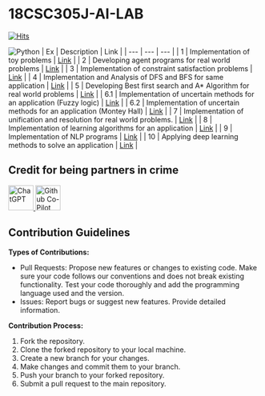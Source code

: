 # 18CSC305J-AI-LAB 

[![Hits](https://hits.sh/github.com/VikashPR/18CSC305J-AI.svg?extraCount=3588)](https://hits.sh/github.com/VikashPR/18CSC305J-AI/)

![Python](https://img.shields.io/badge/Python-FFD43B?style=for-the-badge&logo=python&logoColor=blue)
| Ex | Description | Link |
| --- | --- | --- |
| 1 | Implementation of toy problems | [Link](https://github.com/VikashPR/AI/blob/main/ToyProblem.py) |
| 2 | Developing agent programs for real world problems | [Link](https://github.com/VikashPR/AI/blob/main/Grapy-Coloring.py) |
| 3 | Implementation of constraint satisfaction problems | [Link](https://github.com/VikashPR/AI/blob/main/CSP.py) |
| 4 | Implementation and Analysis of DFS and BFS for same application | [Link](https://github.com/VikashPR/AI/blob/main/BFS-DFS.py) |
| 5 | Developing Best first search and A* Algorithm for real world problems | [Link](https://github.com/VikashPR/AI/blob/main/A_Star-BFS.py) |
| 6.1 | Implementation of uncertain methods for an application (Fuzzy logic) | [Link](https://github.com/VikashPR/AI/blob/main/FuzzyLogic.py) |
| 6.2 | Implementation of uncertain methods for an application (Montey Hall) | [Link](https://github.com/VikashPR/AI/blob/main/MontyHall.py) |
| 7 | Implementation of unification and resolution for real world problems. | [Link](https://github.com/VikashPR/AI/tree/main/Unification-Resolution) |
| 8 | Implementation of learning algorithms for an application | [Link](https://github.com/VikashPR/AI/tree/main/Learning-Algorithms) |
| 9 | Implementation of NLP programs | [Link](https://github.com/VikashPR/AI/blob/main/NLP.py) |
| 10 | Applying deep learning methods to solve an application | [Link](https://github.com/VikashPR/AI/blob/main/DeepLearning.py) |

## Credit for being partners in crime 

<p align="left">
  <a  href="https://openai.com/blog/chatgpt" target="_blank">
  <img width="50" src="https://raw.githubusercontent.com/lencx/ChatGPT/main/public/logo.png" alt="ChatGPT">
  </a>
  <a href="https://github.com/features/copilot" target="_blank">
  <img width="50" src="https://github.gallerycdn.vsassets.io/extensions/github/copilot/1.77.9225/1677787102885/Microsoft.VisualStudio.Services.Icons.Default" alt="Github Co-Pilot">
  </a>
</p>

## Contribution Guidelines

**Types of Contributions:**
- Pull Requests: Propose new features or changes to existing code. Make sure your code follows our conventions and does not break existing functionality. Test your code thoroughly and add the programming language used and the version.
- Issues: Report bugs or suggest new features. Provide detailed information.

**Contribution Process:**
1. Fork the repository.
2. Clone the forked repository to your local machine.
3. Create a new branch for your changes.
4. Make changes and commit them to your branch.
5. Push your branch to your forked repository.
6. Submit a pull request to the main repository.
